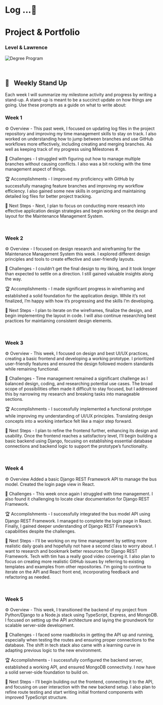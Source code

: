 # Log ...🚀

# Project & Portfolio

### Level & Lawrence

![Degree Program](https://img.shields.io/badge/degree-web%20development-blue.svg)&nbsp;

<br>

## 📢 &nbsp; Weekly Stand Up

Each week I will summarize my milestone activity and progress by writing a stand-up. A stand-up is meant to be a
succinct update on how things are going. Use these prompts as a guide on what to write about:

### Week 1

⚙️ Overview - This past week, I focused on updating log files in the project repository and improving my time management
skills to stay on track. I also worked on understanding how to jump between branches and use GitHub workflows more
effectively, including creating and merging branches. As well as keeping track of my progress using Milestones #.

🌵 Challenges - I struggled with figuring out how to manage multiple branches without causing conflicts. I also was a bit
rocking with the time management aspect of things.

🏆 Accomplishments - I improved my proficiency with GitHub by successfully managing feature branches and improving my
workflow efficiency. I also gained some new skills in organizing and maintaining detailed log files for better project
tracking.

🔮 Next Steps - Next, I plan to focus on conducting more research into effective application design strategies and begin
working on the design and layout for the Maintenance Management System.

<br>

### Week 2

⚙️ Overview - I focused on design research and wireframing for the Maintenance Management System this week. I explored
different design principles and tools to create effective and user-friendly layouts.

🌵 Challenges - I couldn’t get the final design to my liking, and it took longer than expected to settle on a direction.
I still gained valuable insights along the way.

🏆 Accomplishments - I made significant progress in wireframing and established a solid foundation for the application
design. While it’s not finalized, I’m happy with how it’s progressing and the skills I’m developing.

🔮 Next Steps - I plan to iterate on the wireframes, finalize the design, and begin implementing the layout in code. I
will also continue researching best practices for maintaining consistent design elements.

<br>

### Week 3

⚙️ Overview - This week, I focused on design and best UI/UX practices, creating a basic frontend and developing a
working prototype. I prioritized user-friendly features and ensured the design followed modern standards while remaining
functional.

🌵 Challenges - Time management remained a significant challenge as I balanced design, coding, and researching potential
use cases. The broad scope of possibilities often made it difficult to stay focused, but I addressed this by narrowing
my research and breaking tasks into manageable sections.

🏆 Accomplishments - I successfully implemented a functional prototype while improving my understanding of UI/UX
principles. Translating design concepts into a working interface felt like a major step forward.

🔮 Next Steps - I plan to refine the frontend further, enhancing its design and usability. Once the frontend reaches a
satisfactory level, I’ll begin building a basic backend using Django, focusing on establishing essential database
connections and backend logic to support the prototype’s functionality.

<br>

### Week 4

⚙️ Overview
Added a basic Django REST Framework API to manage the bus model.
Created the login page view in React.

🌵 Challenges - This week once again I struggled with time management.
I also found it challenging to locate clear documentation for Django REST Framework.

🏆 Accomplishments - I successfully integrated the bus model API using Django REST Framework. I managed to complete the
login page in React. Finally, I gained deeper understanding of Django REST Framework’s capabilities despite the
challenges.

🔮 Next Steps - I'll be working on my time management by setting more realistic daily goals and hopefully not have a
second class to worry about. I want to research and bookmark better resources for Django REST Framework. Tech with tim
has a really good video covering it. I also plan to focus on creating more realistic GitHub issues by referring to
existing templates and examples from other repositories. I'm going to continue to iterate on the API and React front
end, incorporating feedback and refactoring as needed.

<br>

### Week 5

⚙️ Overview - This week, I transitioned the backend of my project from Python/Django to a Node.js stack using TypeScript, Express, and MongoDB. I focused on setting up the API architecture and laying the groundwork for scalable server-side development.

🌵 Challenges - I faced some roadblocks in getting the API up and running, especially when testing the routes and ensuring proper connections to the database. The shift in tech stack also came with a learning curve in adapting previous logic to the new environment.

🏆 Accomplishments - I successfully configured the backend server, established a working API, and ensured MongoDB connectivity. I now have a solid server-side foundation to build on.

🔮 Next Steps - I’ll begin building out the frontend, connecting it to the API, and focusing on user interaction with the new backend setup. I also plan to refine route testing and start writing initial frontend components with improved TypeScript structure.

<br>
